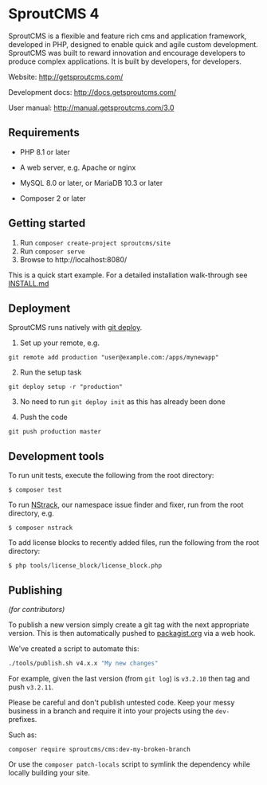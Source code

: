 SproutCMS 4
===========

SproutCMS is a flexible and feature rich cms and application framework, developed in PHP,
designed to enable quick and agile custom development. SproutCMS was built to reward
innovation and encourage developers to produce complex applications.
It is built by developers, for developers.

Website:
http://getsproutcms.com/

Development docs:
http://docs.getsproutcms.com/

User manual:
http://manual.getsproutcms.com/3.0


Requirements
------------

* PHP 8.1 or later

* A web server, e.g. Apache or nginx

* MySQL 8.0 or later, or MariaDB 10.3 or later

* Composer 2 or later


Getting started
---------------

1. Run `composer create-project sproutcms/site`
2. Run `composer serve`
3. Browse to http://localhost:8080/

This is a quick start example. For a detailed installation walk-through see [INSTALL.md](INSTALL.md)


Deployment
----------

SproutCMS runs natively with [git deploy](https://github.com/mislav/git-deploy).

1. Set up your remote, e.g.
```
git remote add production "user@example.com:/apps/mynewapp"
```

2. Run the setup task
```
git deploy setup -r "production"
```

3. No need to run `git deploy init` as this has already been done

4. Push the code
```
git push production master
```


Development tools
-----------------

To run unit tests, execute the following from the root directory:
```
$ composer test
```

To run [NStrack](https://github.com/Karmabunny/nstrack), our namespace issue finder and fixer, run from the
root directory, e.g.
```
$ composer nstrack
```

To add license blocks to recently added files, run the following from the root directory:
```
$ php tools/license_block/license_block.php
```


Publishing
----------

_(for contributors)_

To publish a new version simply create a git tag with the next appropriate version. This is then automatically pushed to [packagist.org](https://packagist.org/packages/sproutcms/cms) via a web hook.

We've created a script to automate this:

```sh
./tools/publish.sh v4.x.x "My new changes"
```

For example, given the last version (from `git log`) is `v3.2.10` then tag and push `v3.2.11`.

Please be careful and don't publish untested code. Keep your messy business in a branch and require it into your projects using the `dev-` prefixes.

Such as:

```
composer require sproutcms/cms:dev-my-broken-branch
```

Or use the `composer patch-locals` script to symlink the dependency while locally building your site.
